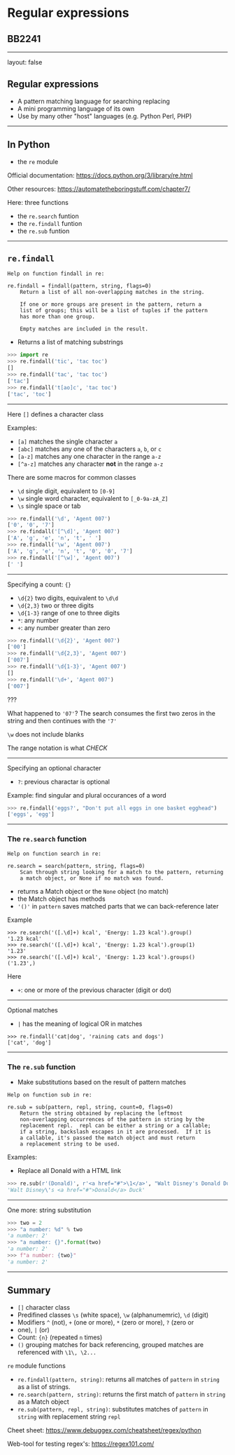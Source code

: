 <script type="text/javascript"
  src="https://cdn.mathjax.org/mathjax/latest/MathJax.js?config=TeX-AMS-MML_HTMLorMML">
</script>
# Regular expressions

## BB2241


---

layout: false


## Regular expressions

* A pattern matching language for searching replacing
* A mini programming language of its own
* Use by many other "host" languages (e.g. Python Perl, PHP)


---

## In Python

* the `re` module 

Official documentation: https://docs.python.org/3/library/re.html

Other resources: https://automatetheboringstuff.com/chapter7/

Here: three functions

* the `re.search` funtion
* the `re.findall` funtion
* the `re.sub` funtion


---

## `re.findall`

```
Help on function findall in re:

re.findall = findall(pattern, string, flags=0)
    Return a list of all non-overlapping matches in the string.
    
    If one or more groups are present in the pattern, return a
    list of groups; this will be a list of tuples if the pattern
    has more than one group.
    
    Empty matches are included in the result.

```

* Returns a list of matching substrings

```python
>>> import re
>>> re.findall('tic', 'tac toc')
[]
>>> re.findall('tac', 'tac toc')
['tac']
>>> re.findall('t[ao]c', 'tac toc')
['tac', 'toc']

```

---
Here `[]` defines a character class

Examples:

*  `[a]` matches the single character `a`
*  `[abc]` matches any one of the characters `a`, `b`, or `c`
*  `[a-z]` matches any one character in the range `a-z`
*  `[^a-z]` matches any character **not** in the range `a-z`

There are some macros for common classes

* `\d` single digit, equivalent to `[0-9]`
* `\w` single word character, equivalent to `[_0-9a-zA_Z]`
* `\s` single space or tab

```python
>>> re.findall('\d', 'Agent 007')
['0', '0', '7']
>>> re.findall('[^\d]', 'Agent 007')
['A', 'g', 'e', 'n', 't', ' ']
>>> re.findall('\w', 'Agent 007')
['A', 'g', 'e', 'n', 't', '0', '0', '7']
>>> re.findall('[^\w]', 'Agent 007')
[' ']

```

---

Specifying a count: `{}`

* `\d{2}` two digits, equivalent to `\d\d`
* `\d{2,3}` two or three digits
* `\d{1-3}` range of one to three digits
* `*`: any number
* `+`: any number greater than zero

```python
>>> re.findall('\d{2}', 'Agent 007')
['00']
>>> re.findall('\d{2,3}', 'Agent 007')
['007']
>>> re.findall('\d{1-3}', 'Agent 007')
[]
>>> re.findall('\d+', 'Agent 007')
['007']

```

???

What happened to `'07'`? The search consumes the first two zeros in 
the string and then continues with the `'7'`

`\w` does not include blanks

The range notation is  what *CHECK*

---

Specifying an optional character

* `?`: previous charactar is optional

Example: find singular and plural occurances of a word

```python
>>> re.findall('eggs?', "Don't put all eggs in one basket egghead")
['eggs', 'egg']

```

---


### The `re.search` function

```
Help on function search in re:

re.search = search(pattern, string, flags=0)
    Scan through string looking for a match to the pattern, returning
    a match object, or None if no match was found.

```

* returns a Match object or the `None` object (no match)
* the Match object has methods
* `'()'` in `pattern` saves matched parts that we can back-reference later


Example

```
>>> re.search('([.\d]+) kcal', 'Energy: 1.23 kcal').group()
'1.23 kcal'
>>> re.search('([.\d]+) kcal', 'Energy: 1.23 kcal').group(1)
'1.23'
>>> re.search('([.\d]+) kcal', 'Energy: 1.23 kcal').groups()
('1.23',)

```

Here

* `+`: one or more of the previous character (digit or dot)


---

Optional matches

* `|` has the meaning of logical OR in matches

```
>>> re.findall('cat|dog', 'raining cats and dogs')
['cat', 'dog']

```

---

### The `re.sub` function

* Make substitutions based on the result of pattern matches

```
Help on function sub in re:

re.sub = sub(pattern, repl, string, count=0, flags=0)
    Return the string obtained by replacing the leftmost
    non-overlapping occurrences of the pattern in string by the
    replacement repl.  repl can be either a string or a callable;
    if a string, backslash escapes in it are processed.  If it is
    a callable, it's passed the match object and must return
    a replacement string to be used.

```

Examples:

* Replace all Donald with a HTML link

```python
>>> re.sub(r'(Donald)', r'<a href="#">\1</a>', "Walt Disney's Donald Duck")
'Walt Disney\'s <a href="#">Donald</a> Duck'

```

---

One more: string substitution


```python
>>> two = 2
>>> "a number: %d" % two
'a number: 2'
>>> "a number: {}".format(two)
'a number: 2'
>>> f"a number: {two}"
'a number: 2'

```


---

## Summary

* `[]` character class
* Predifined classes `\s` (white space), `\w` (alphanumemric), `\d` (digit)
* Modifiers `^` (not), `+` (one or more), `*` (zero or more), `?` (zero or
* one), `|` (or)
* Count: `{n}` (repeated `n` times)
* `()` grouping matches for back referencing, grouped matches are referenced with `\1\, \2...`

`re` module functions

* `re.findall(pattern, string)`: returns all matches of `pattern` in `string` as a list of strings.
* `re.search(pattern, string)`:  returns the first match of `pattern` in `string` as a Match object
* `re.sub(pattern, repl, string)`:  substitutes matches of `pattern` in `string` with replacement string `repl`


Cheet sheet: https://www.debuggex.com/cheatsheet/regex/python

Web-tool for testing regex's: https://regex101.com/
